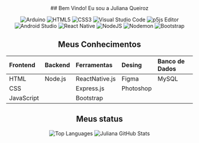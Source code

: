 <div align="center">
## Bem Vindo! Eu sou a Juliana Queiroz 

  
![Arduino](https://img.shields.io/badge/-Arduino-00979D?style=for-the-badge&logo=Arduino&logoColor=white)
![HTML5](https://img.shields.io/badge/html5-%23E34F26.svg?style=for-the-badge&logo=html5&logoColor=white)
![CSS3](https://img.shields.io/badge/css3-%231572B6.svg?style=for-the-badge&logo=css3&logoColor=white)
![Visual Studio Code](https://img.shields.io/badge/Visual%20Studio%20Code-0078d7.svg?style=for-the-badge&logo=visual-studio-code&logoColor=white)
![p5js Editor](https://img.shields.io/badge/p5.js-ED225D?style=for-the-badge&logo=p5.js&logoColor=FFFFFF)
![Android Studio](https://img.shields.io/badge/android%20studio-346ac1?style=for-the-badge&logo=android%20studio&logoColor=white)
![React Native](https://img.shields.io/badge/react_native-%2320232a.svg?style=for-the-badge&logo=react&logoColor=%2361DAFB)
![NodeJS](https://img.shields.io/badge/node.js-6DA55F?style=for-the-badge&logo=node.js&logoColor=white)
![Nodemon](https://img.shields.io/badge/NODEMON-%23323330.svg?style=for-the-badge&logo=nodemon&logoColor=%BBDEAD)
![Bootstrap](https://img.shields.io/badge/bootstrap-%238511FA.svg?style=for-the-badge&logo=bootstrap&logoColor=white)


## Meus Conhecimentos

| Frontend | Backend | Ferramentas  | Desing  | Banco de Dados |
|:---------|:--------|:------------ |:------- |:---------------|
|HTML      |Node.js  |ReactNative.js|Figma    |MySQL           |
|CSS       |         |Express.js    |Photoshop|                |
|JavaScript|         |Bootstrap     |         |                |


## Meus status
  <img src="https://github-readme-stats.vercel.app/api/top-langs/?username=Julianaquei&layout=compact&theme=transparent&title_color=808080&text_color=808080&card_width=400px&height=700px" alt="Top Languages">
 <img src="https://github-readme-stats.vercel.app/api?username=Julianaquei&show_icons=true&theme=transparent&hide=contribs,prs&title_color=808080&icon_color=808080&text_color=808080&height=700px" alt="Juliana GitHub Stats">
<!--
**Julianaquei/Julianaquei** is a ✨ _special_ ✨ repository because its `README.md` (this file) appears on your GitHub profile.

Here are some ideas to get you started:

- 🔭 I’m currently working on ...
- 🌱 I’m currently learning ...
- 👯 I’m looking to collaborate on ...
- 🤔 I’m looking for help with ...
- 💬 Ask me about ...
- 📫 How to reach me: ...
- 😄 Pronouns: ...
- ⚡ Fun fact: ...
-->
</div>
